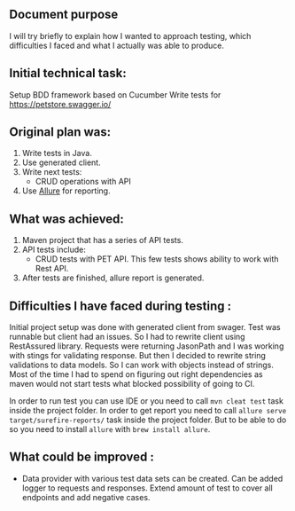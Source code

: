 ##  Document purpose
I will try briefly to explain how I wanted to approach testing, which difficulties I faced and what I actually was able to produce.

## Initial technical task:
Setup BDD framework based on Cucumber
Write tests for https://petstore.swagger.io/

## Original plan was:
1. Write tests in Java.
2. Use generated client.
3. Write next tests:
    * CRUD operations with API
4. Use [Allure](http://allure.qatools.ru/) for reporting.

## What was achieved:
1. Maven project that has a series of API tests.
2. API tests include:
    - CRUD tests with PET API. This few tests shows ability to work with Rest API.
3. After tests are finished, allure report is generated.

## Difficulties I have faced during testing :
Initial project setup was done with generated client from swager. Test was runnable but client had an issues. So I had to rewrite client using RestAssured library.
Requests were returning JasonPath and I was working with stings for validating response.
But then I decided to rewrite string validations to data models. So I can work with objects instead of strings.
Most of the time I had to spend on figuring out right dependencies as maven would not start tests what blocked possibility of going to CI.

In order to run test you can use IDE or you need to call `mvn cleat test` task inside the project folder.
In order to get report you need to call `allure serve target/surefire-reports/` task inside the project folder. But to be able to do so
you need to install `allure` with `brew install allure`.

## What could be improved :
- Data provider with various test data sets can be created. Can be added logger to requests and responses. Extend amount of test to cover all endpoints and add negative cases.